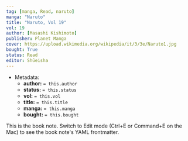 ```yaml
---
tag: [manga, Read, naruto]
manga: "Naruto"
title: "Naruto, Vol 19"
vol: 19
author: [Masashi Kishimoto]
publisher: Planet Manga
cover: https://upload.wikimedia.org/wikipedia/it/3/3e/Naruto1.jpg
bought: True
status: Read
editor: Shūeisha
---
```


- Metadata:
    - **author:** `= this.author`
    - **status:** `= this.status`
    - **vol:** `= this.vol`
    - **title:** `= this.title`
    - **manga:** `= this.manga`
    - **bought:** `= this.bought`

This is the book note. Switch to Edit mode (Ctrl+E or Command+E on the Mac) to see the book note's YAML frontmatter.